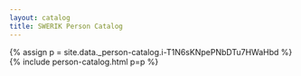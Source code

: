 ```yaml
---
layout: catalog
title: SWERIK Person Catalog
---
```

{% assign p = site.data._person-catalog.i-T1N6sKNpePNbDTu7HWaHbd %}
{% include person-catalog.html p=p %}

